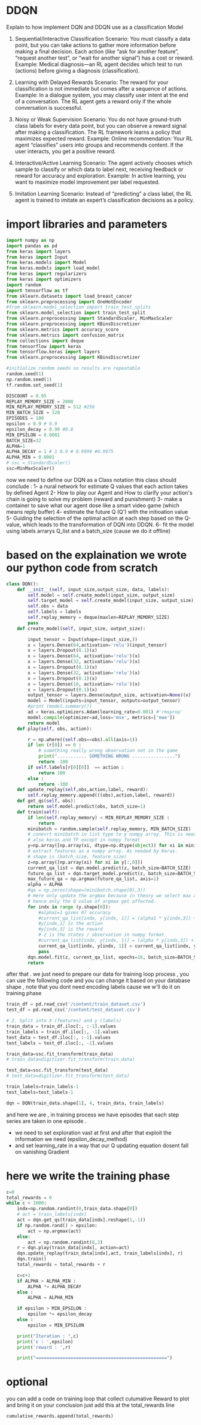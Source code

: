 # DDQN
Explain to how implement DQN and DDQN use as a classification Model

1. Sequential/Interactive Classification
Scenario: You must classify a data point, but you can take actions to gather more information before making a final decision. Each action (like “ask for another feature”, “request another test”, or “wait for another signal”) has a cost or reward.
Example: Medical diagnosis—an RL agent decides which test to run (actions) before giving a diagnosis (classification).

2. Learning with Delayed Rewards
Scenario: The reward for your classification is not immediate but comes after a sequence of actions.
Example: In a dialogue system, you may classify user intent at the end of a conversation. The RL agent gets a reward only if the whole conversation is successful.

3. Noisy or Weak Supervision
Scenario: You do not have ground-truth class labels for every data point, but you can observe a reward signal after making a classification. The RL framework learns a policy that maximizes expected reward.
Example: Online recommendation: Your RL agent “classifies” users into groups and recommends content. If the user interacts, you get a positive reward.

4. Interactive/Active Learning
Scenario: The agent actively chooses which sample to classify or which data to label next, receiving feedback or reward for accuracy and exploration.
Example: In active learning, you want to maximize model improvement per label requested.

5. Imitation Learning
Scenario: Instead of “predicting” a class label, the RL agent is trained to imitate an expert’s classification decisions as a policy.


# import libraries and parameters
````python
import numpy as np
import pandas as pd
from keras import layers
from keras import Input
from keras.models import Model
from keras.models import load_model
from keras import regularizers
from keras import optimizers
import random
import tensorflow as tf
from sklearn.datasets import load_breast_cancer
from sklearn.preprocessing import OneHotEncoder
#from sklearn.model_selection import train_test_splits
from sklearn.model_selection import train_test_split
from sklearn.preprocessing import StandardScaler, MinMaxScaler
from sklearn.preprocessing import KBinsDiscretizer
from sklearn.metrics import accuracy_score
from sklearn.metrics import confusion_matrix
from collections import deque
from tensorflow import keras
from tensorflow.keras import layers
from sklearn.preprocessing import KBinsDiscretizer

#initialize random seeds so results are repeatable
random.seed(1)
np.random.seed(1)
tf.random.set_seed(1)

DISCOUNT = 0.95
REPLAY_MEMORY_SIZE = 2000
MIN_REPLAY_MEMORY_SIZE = 512 #256
MIN_BATCH_SIZE = 128
EPISODES = 100
epsilon = 0.9 # 0.9
epsilon_decay = 0.99 #0.8
MIN_EPSILON = 0.0001
BATCH_SIZE=32
ALPHA=1
ALPHA_DECAY = 1 # 1 0.9 # 0.9999 #0.9975
ALPHA_MIN = 0.0001
# ssc = StandardScaler()
ssc=MinMaxScaler()
````

now we need to define our DQN as a Class notation this class should conclude :
       1- a nural network for estimate Q values that each action takes by defined Agent
       2-  How to play our Agent and How  to clarify your action's chain is going to solve my problem (reward and punishment)
       3- make a container to save what our agent dose like a smart video game (which means reply buffer)
       4- estimate the future Q (Q') with the initioation value 
       5- Guiding the selection of the optimal action at each step based on the Q-value, which leads to the transformation of DQN into DDQN.
       6- fit the model using labels arrarys Q_list and a batch_size (cause we do it offline)

# based on the explaination we wrote our python code from scratch 
``` python
class DQN():
    def __init__(self, input_size,output_size, data, labels):
        self.model = self.create_model(input_size, output_size)
        self.target_model = self.create_model(input_size, output_size)
        self.obs = data
        self.labels = labels
        self.replay_memory = deque(maxlen=REPLAY_MEMORY_SIZE)
        pass
    def create_model(self, input_size, output_size):

        input_tensor = Input(shape=(input_size,))
        x = layers.Dense(64,activation='relu')(input_tensor)
        x = layers.Dropout(0.1)(x)
        x = layers.Dense(64, activation='relu')(x)
        x = layers.Dense(32, activation='relu')(x)
        x = layers.Dropout(0.1)(x)
        x = layers.Dense(32, activation='relu')(x)
        x = layers.Dropout(0.1)(x)
        x = layers.Dense(16, activation='relu')(x)
        x = layers.Dropout(0.1)(x)
        output_tensor = layers.Dense(output_size, activation=None)(x)
        model = Model(inputs=input_tensor, outputs=output_tensor)
        #print (model.summary())
        ad = keras.optimizers.Adam(learning_rate=0.001) #'rmsprop'
        model.compile(optimizer=ad,loss='mse', metrics=['mae'])
        return model
    def play(self, obs, action):

        r = np.where((self.obs==obs).all(axis=1))
        if len (r[0]) == 0 :
            # something really wrong observation not in the game
            print("........... SOMETHING WRONG ................")
            return -100
        if self.labels[r[0][0]]  == action :
            return 100
        else :
            return -100
    def update_replay(self,obs,action,label, reward):
        self.replay_memory.append(((obs),action,label, reward))
    def get_qs(self, obs):
        return self.model.predict(obs, batch_size=1)
    def train(self):
        if len(self.replay_memory) < MIN_REPLAY_MEMORY_SIZE :
            return
        minibatch = random.sample(self.replay_memory, MIN_BATCH_SIZE)
        # conevrt minibatch in list type to y numpy array. This is needed for access
        # also keras and TF except in numpy format
        y=np.array([np.array(xi, dtype=np.dtype(object)) for xi in minibatch])
        # extract features as a numpy array. As needed by Keras.
        # shape is (batch_size, feature_size)
        z=np.array([np.array(xi) for xi in y[:,0]])
        current_qa_list = dqn.model.predict(z, batch_size=BATCH_SIZE)
        future_qa_list = dqn.target_model.predict(z, batch_size=BATCH_SIZE)
        max_future_qa = np.argmax(future_qa_list, axis=1)
        alpha = ALPHA
        #qa = np.zeros(shape=(minibatch.shape[0],3))
        # Here only update the argmax because in theory we select max action
        # hence only the Q value of argmax get affected.
        for indx in range (y.shape[0]):
            #alpha1=1 gives 97 accuracy
            #current_qa_list[indx, y[indx, 1]] = (alpha1 * y[indx,3]) + ((1-alpha1)*max_future_qa[indx])
            #y[indx,1] is the action
            #y[indx,3] is the reward
            # z is the states / observation in numpy format
            #current_qa_list[indx, y[indx, 1]] = (alpha * y[indx,3]) + ((1-alpha)*max_future_qa[indx])
            current_qa_list[indx, y[indx, 1]] = current_qa_list[indx, y[indx, 1]] + (alpha * (y[indx,3])-current_qa_list[indx, y[indx, 1]] )
            pass
        dqn.model.fit(z, current_qa_list, epochs=16, batch_size=BATCH_SIZE, verbose=0)
        return

```

after that . we just need to prepare our data for training loop process , you can use the following code and you can change it based on your database shape , note that you dont need encoding labels cause we w'll do it on training phase 

``` python 
train_df = pd.read_csv('/content/train_dataset.csv')
test_df = pd.read_csv('/content/test_dataset.csv')

# 2. Split into X (features) and y (labels)
train_data = train_df.iloc[:, :-1].values
train_labels = train_df.iloc[:, -1].values
test_data = test_df.iloc[:, :-1].values
test_labels = test_df.iloc[:, -1].values 

train_data=ssc.fit_transform(train_data)
# train_data=digitizer.fit_transform(train_data)

test_data=ssc.fit_transform(test_data)
# test_data=digitizer.fit_transform(test_data)

train_labels=train_labels-1
test_labels=test_labels-1

dqn = DQN(train_data.shape[1], 4, train_data, train_labels)
```

and here we are , in training process we have episodes that each  step series are  taken in one episode . 

- we need to set exploration vast at first and after that exploit the information we need (epsilon_decay_method)
-  and set learning_rate in a way that our Q updating equation dosent fall on vanishing Gradient

# here we write the training phase 
``` python
c=0
total_rewards = 0
while c < 1000:
    indx=np.random.randint(0,train_data.shape[0])
    # act = train_labels[indx]
    act = dqn.get_qs(train_data[indx].reshape(1,-1))
    if np.random.rand() > epsilon:
        act = np.argmax(act)
    else:
        act = np.random.randint(0,3)
    r = dqn.play(train_data[indx], action=act)
    dqn.update_replay(train_data[indx],act, train_labels[indx], r)
    dqn.train()
    total_rewards = total_rewards + r

    c=c+1
    if ALPHA > ALPHA_MIN :
        ALPHA *= ALPHA_DECAY
    else :
        ALPHA = ALPHA_MIN

    if epsilon > MIN_EPSILON :
        epsilon *= epsilon_decay
    else :
        epsilon = MIN_EPSILON

    print("Iteration : ",c)
    print('ϵ : ',epsilon)
    print('reward : ',r)

    print("=================================================")
```

# optional

you can add a code on training loop that collect culumative Reward to plot and bring it on your conclusion 
just add this at the total_rewards line 
```python
cumulative_rewards.append(total_rewards)
```



